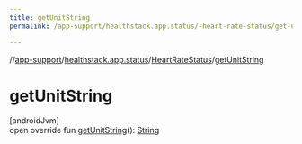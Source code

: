 ```yaml
---
title: getUnitString
permalink: /app-support/healthstack.app.status/-heart-rate-status/get-unit-string.html

---
```

//[app-support](../../../index.html)/[healthstack.app.status](../index.html)/[HeartRateStatus](index.html)/[getUnitString](get-unit-string.html)



# getUnitString



[androidJvm]\
open override fun [getUnitString](get-unit-string.html)(): [String](https://kotlinlang.org/api/latest/jvm/stdlib/kotlin/-string/index.html)




